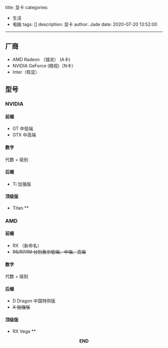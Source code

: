 title: 显卡
categories:
  - 生活
  - 电脑
tags: []
description: 显卡
author: Jade
date: 2020-07-20 13:52:00
---

## 厂商
- AMD Radeon （镭龙） (A卡)
- NVIDIA GeForce (精视)（N卡）
- Inter（核显）

## 型号
### NVIDIA
#### 前缀
- GT 中低端
- GTX 中高端
#### 数字
代数 + 级别
#### 后缀
- Ti 加强版
#### 顶级版
- Titan **

### AMD
#### 前缀
- RX （新命名）
- ~~R5/R7/R9  分别表示低端、中端、高端~~
#### 数字
代数 + 级别
#### 后缀
- D Dragon 中国特供版
- ~~X  加强版~~
#### 顶级版
- RX Vega **

<p style="text-align: center"><strong>END</strong></p>